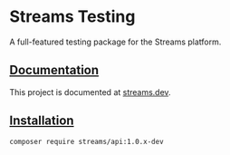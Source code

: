 # Streams Testing

A full-featured testing package for the Streams platform.

## [Documentation](https://streams.dev/docs)

This project is documented at [streams.dev](https://streams.dev/docs).

## [Installation](https://streams.dev/docs)

```bash
composer require streams/api:1.0.x-dev
```
